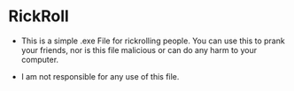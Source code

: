 # RickRoll
- This is a simple .exe File for rickrolling people.
You can use this to prank your friends, nor is this file malicious or can do any harm to your computer.

- I am not responsible for any use of this file.
